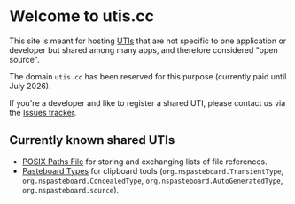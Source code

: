 # Welcome to utis.cc

This site is meant for hosting [UTIs](https://en.wikipedia.org/wiki/Uniform_Type_Identifier) that are not specific to one application or developer but shared among many apps, and therefore considered "open source".

The domain `utis.cc` has been reserved for this purpose (currently paid until July 2026).

If you're a developer and like to register a shared UTI, please contact us via the [Issues tracker](https://github.com/utiscc/utiscc.github.io/issues).

## Currently known shared UTIs

- [POSIX Paths File](https://github.com/utiscc/DotPathsFileSpec) for storing and exchanging lists of file references.
- [Pasteboard Types](http://nspasteboard.org) for clipboard tools (`org.nspasteboard.TransientType`, `org.nspasteboard.ConcealedType`, `org.nspasteboard.AutoGeneratedType`, `org.nspasteboard.source`).
